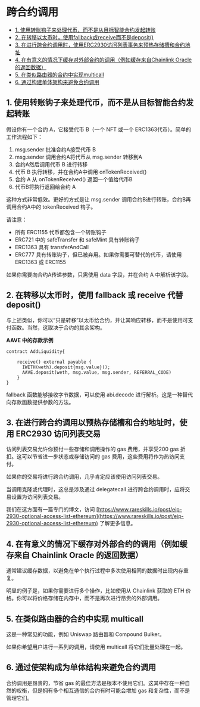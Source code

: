 # 跨合约调用

- [1. 使用转账钩子来处理代币，而不是从目标智能合约发起转账](#1-使用转账钩子来处理代币而不是从目标智能合约发起转账)
- [2. 在转移以太币时，使用fallback或receive而不是deposit()](#2-在转移以太币时使用-fallback-或-receive-代替-deposit)
- [3. 在进行跨合约调用时，使用ERC2930访问列表事务来预热存储槽和合约地址](#3-在进行跨合约调用以预热存储槽和合约地址时使用-erc2930-访问列表交易)
- [4. 在有意义的情况下缓存对外部合约的调用（例如缓存来自Chainlink Oracle的返回数据）](#4-在有意义的情况下缓存对外部合约的调用例如缓存来自-chainlink-oracle-的返回数据)
- [5. 在类似路由器的合约中实现multicall](#5-在类似路由器的合约中实现-multicall)
- [6. 通过构建单体架构来避免合约调用](#6-通过使架构成为单体结构来避免合约调用)


## 1. 使用转账钩子来处理代币，而不是从目标智能合约发起转账

假设你有一个合约 A，它接受代币 B（一个 NFT 或一个 ERC1363代币）。简单的工作流程如下：

1. msg.sender 批准合约A接受代币 B
2. msg.sender 调用合约A将代币从 msg.sender 转移到A
3. 合约A然后调用代币 B 进行转移
4. 代币 B 执行转移，并在合约A中调用 onTokenReceived()
5. 合约 A 从 onTokenReceived() 返回一个值给代币B
6. 代币B将执行返回给合约 A

这种方式非常低效。更好的方式是让 msg.sender 调用合约B进行转账，合约B再调用合约A中的 tokenReceived 钩子。

请注意：

- 所有 ERC1155 代币都包含一个转账钩子
- ERC721 中的 safeTransfer 和 safeMint 具有转账钩子
- ERC1363 具有 transferAndCall
- ERC777 具有转账钩子，但已被弃用。如果你需要可替代的代币，请使用 ERC1363 或 ERC1155

如果你需要向合约A传递参数，只需使用 data 字段，并在合约 A 中解析该字段。

## 2. 在转移以太币时，使用 fallback 或 receive 代替 deposit()

与上述类似，你可以“只是转移”以太币给合约，并让其响应转移，而不是使用可支付函数。当然，这取决于合约的其余架构。

**AAVE 中的存款示例**

```
contract AddLiquidity{

    receive() external payable {
      IWETH(weth).deposit{msg.value}();
      AAVE.deposit(weth, msg.value, msg.sender, REFERRAL_CODE)
    }
}
```

fallback 函数能够接收字节数据，可以使用 abi.decode 进行解析。这是一种替代向存款函数提供参数的方法。

## 3. 在进行跨合约调用以预热存储槽和合约地址时，使用 ERC2930 访问列表交易

访问列表交易允许你预付一些存储和调用操作的 gas 费用，并享受200 gas 折扣。这可以节省进一步状态或存储访问的 gas 费用，这些费用将作为热访问支付。

如果你的交易将进行跨合约调用，几乎肯定应该使用访问列表交易。

当调用克隆或代理时，这总是涉及通过 delegatecall 进行跨合约调用时，应将交易设置为访问列表交易。

我们在这方面有一篇专门的博文，访问 [https://www.rareskills.io/post/eip-2930-optional-access-list-ethereum](https://www.rareskills.io/post/eip-2930-optional-access-list-ethereum) 了解更多信息。

## 4. 在有意义的情况下缓存对外部合约的调用（例如缓存来自 Chainlink Oracle 的返回数据）

通常建议缓存数据，以避免在单个执行过程中多次使用相同的数据时出现内存重复。

明显的例子是，如果你需要进行多个操作，比如使用从 Chainlink 获取的 ETH 价格。你可以将价格存储在内存中，而不是再次进行昂贵的外部调用。

## 5. 在类似路由器的合约中实现 multicall

这是一种常见的功能，例如 Uniswap 路由器和 Compound Bulker。

如果你希望用户进行一系列的调用，请使用 multicall 将它们批量处理在一起。

## 6. 通过使架构成为单体结构来避免合约调用

合约调用是昂贵的，节省 gas 的最佳方法是根本不使用它们。这其中存在一种自然的权衡，但是拥有多个相互通信的合约有时可能会增加 gas 和复杂性，而不是管理它们。